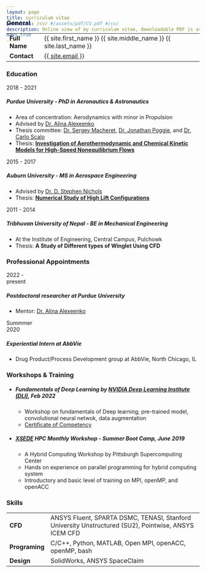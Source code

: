 ```yaml
---
layout: page
title: curriculum vitae
permalink: /cv/ #/assets/pdf/CV.pdf #/cv/
description: Online view of my curriculum vitae, downloadable PDF is available.
nav: true
---
```


<div class="row" style="margin-top: -8rem; margin-bottom: 4rem">
	<a class="ml-auto mr-2" href="{{ site.baseurl }}/assets/pdf/CV-Adhikari.pdf" target="_blank" style="color: var(--global-text-color) !important;">
	  <i class="fas fa-file-pdf" style="font-size: 3rem;"></i>
	</a>
</div>

<div class="cv">
	<!-- General -->
	<div class="card p-3">
		<h3 class="card-title">General</h3>
	    <table class="table table-sm table-borderless">
	          <tr>
				<td class="p-0 pr-2 text-right">
					<b>Full Name</b>
				</td>
				<td class="p-0 pl-2 text-left">
					{{ site.first_name }} {{ site.middle_name }} {{ site.last_name }}
				</td>
			</tr>
			<tr>
				<td class="p-0 pr-2 text-right">
					<b>Contact</b>
				</td>
				<td class="p-0 pl-2 text-left">
					<a href="mailto:{{ site.email | encode_email }}" title="email">{{ site.email }}</a> 
				</td>
			</tr>
		</table>
	</div>
	<!-- Education -->
	<div class="card mt-3 p-3">
		<h3 class="card-title">Education</h3>
			<div class="row">
				<div class="col-xs-2 cl-sm-2 col-md-auto text-left" style="width: 90px;">
					<span class="badge font-weight-bold light-green darken-1 text-uppercase align-middle" style="width: 90px;">
						2018 - 2021
					</span>
				</div>
				<div class="col-xs-10 cl-sm-10 col-md mt-2 mt-md-0">
					<h5 class="title font-weight-bold ml-1 ml-md-4">Purdue University - PhD in Aeronautics & Astronautics</h5>
					<ul class="items">
						<li>
							Area of concentration: Aerodynamics with minor in Propulsion
						</li>
						<li>
							Advised by <a href="https://sites.google.com/view/rgdart/Home" target="_blank">Dr. Alina Alexeenko</a>
						</li>
						<li>
							Thesis committee: <a href="https://engineering.purdue.edu/AAE/people/ptProfile?resource_id=111962" target="_blank">Dr. Sergey Macheret</a>, <a href="https://engineering.purdue.edu/~jpoggie/index.html" target="_blank">Dr. Jonathan Poggie</a>, and <a href="https://engineering.purdue.edu/~scalo/" target="_blank">Dr. Carlo Scalo</a>
						</li>
						<li>
							Thesis: <a href="https://doi.org/10.25394/PGS.17126774.v1" target="_blank"><b>Investigation of Aerothermodynamic and Chemical Kinetic Models for High-Speed Nonequilibrium Flows</b></a>
						</li>
					</ul>
				</div>
			</div>
			<div class="row mt-2">
				<div class="col-xs-2 cl-sm-2 col-md-auto text-left" style="width: 90px;">
					<span class="badge font-weight-bold light-green darken-1 text-uppercase align-middle" style="width: 90px;">
						2015 - 2017
					</span>
				</div>
				<div class="col-xs-10 cl-sm-10 col-md mt-2 mt-md-0">
					<h5 class="title font-weight-bold ml-1 ml-md-4">Auburn University - MS in Aerospace Engineering</h5>
					<ul class="items">
						<li>
							Advised by <a href="https://www.olcf.ornl.gov/directory/staff-member/stephen-nichols/" target="_blank">Dr. D. Stephen Nichols</a>
						</li>
						<li>
							Thesis: <a href="https://hdl.handle.net/10415/5874" target="_blank"><b>Numerical Study of High Lift Configurations</b></a>
						</li>
					</ul>
				</div>
			</div>
			<div class="row mt-2">
				<div class="col-xs-2 cl-sm-2 col-md-auto text-left" style="width: 90px;">
					<span class="badge font-weight-bold light-green darken-1 text-uppercase align-middle" style="width: 90px;">
						2011 - 2014
					</span>
				</div>
				<div class="col-xs-10 cl-sm-10 col-md mt-2 mt-md-0">
					<h5 class="title font-weight-bold ml-1 ml-md-4">Tribhuvan University of Nepal - BE in Mechanical Engineering</h5>
					<ul class="items">
						<li>
							At the Institute of Engineering, Central Campus, Pulchowk
						</li>
						<li>
							Thesis: <b>A Study of Different types of Winglet Using CFD</b>
						</li>
					</ul>
				</div>
			</div>
	</div>
	<!-- Professional Experience -->
	<div class="card mt-3 p-3">
		<h3 class="card-title">Professional Appointments</h3>
			<div class="row">
				<div class="col-xs-2 cl-sm-2 col-md-auto text-left" style="width: 90px;">
					<span class="badge font-weight-bold light-green darken-1 text-uppercase align-middle" style="width: 99px;">
						2022 - present
					</span>
				</div>
				<div class="col-xs-10 cl-sm-10 col-md mt-2 mt-md-0">
					<h5 class="title font-weight-bold ml-1 ml-md-4">Postdoctoral researcher at Purdue University</h5>
					<ul class="items">
						<li>
							Mentor: <a href="https://sites.google.com/view/rgdart/Home" target="_blank">Dr. Alina Alexeenko</a>
						</li>
					</ul>
				</div>
			</div>
			<div class="row mt-2">
				<div class="col-xs-2 cl-sm-2 col-md-auto text-left" style="width: 90px;">
					<span class="badge font-weight-bold light-green darken-1 text-uppercase align-middle" style="width: 99px;">
						Summmer 2020
					</span>
				</div>
				<div class="col-xs-10 cl-sm-10 col-md mt-2 mt-md-0">
					<h5 class="title font-weight-bold ml-1 ml-md-4">Experiential Intern at AbbVie</h5>
					<ul class="items">
						<li>
							Drug Product/Process Development group at AbbVie, North Chicago, IL
						</li>
					</ul>
				</div>
			</div>
	</div>	
	<!-- Trainings -->
	<div class="card mt-3 p-3">
		<h3 class="card-title">Workshops & Training</h3>
			<ul class="items">
					<li>
						<h5>Fundamentals of Deep Learning by <a href="https://www.nvidia.com/en-us/training/" target="_blank">NVIDIA Deep Learning Institute (DLI)</a>, Feb 2022</h5>
						<ul>
						<li>
							Workshop on fundamentals of Deep learning; pre-trained model, convolutional neural netwok, data augmentation
						</li>
						<li>
							<a href="https://courses.nvidia.com/certificates/c5a0eba5b41d495e8b5d232b1488a73b" target="_blank">Certificate of Competency</a>
						</li>
						</ul>
					</li>
			</ul>
	      	<ul class="items">
					<li>
						<h5><a href="https://www.xsede.org/" target="_blank">XSEDE</a> HPC Monthly Workshop - Summer Boot Camp, June 2019</h5>
						<ul>
						<li>
							A Hybrid Computing Workshop by Pittsburgh Supercomputing Center
						</li>
						<li>
							Hands on experience on parallel programming for hybrid computing system
						</li>
						<li>
							Introductory and basic level of training on MPI, openMP, and openACC <br>
						</li>
						</ul>
					</li>
			</ul>
	</div>
	<!-- Skills -->
	<div class="card mt-3 p-3">
		<h3 class="card-title">Skills</h3>
	      <table class="table table-sm table-borderless">
	          <tr>
				<td class="p-0 pr-2 text-right">
					<b>CFD</b>
				</td>
				<td class="p-0 pl-2 text-left">
					ANSYS Fluent, SPARTA DSMC, TENASI, Stanford University Unstructured (SU2), Pointwise, ANSYS ICEM CFD
				</td>
			</tr>
			<tr>
				<td class="p-0 pr-2 text-right">
					<b>Programing</b>
				</td>
				<td class="p-0 pl-2 text-left">
					C/C++, Python, MATLAB, Open MPI, openACC, openMP, bash
				</td>
			</tr>
			<tr>
				<td class="p-0 pr-2 text-right">
					<b>Design</b>
				</td>
				<td class="p-0 pl-2 text-left">
					SolidWorks, ANSYS SpaceClaim
				</td>
			</tr>
		</table>
	</div>
</div>
